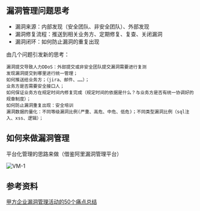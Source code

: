 ## 漏洞管理问题思考
* 漏洞来源：内部发现（安全团队、非安全团队）、外部发现
* 漏洞修复流程：推送到相关业务方、定期修复、复查、关闭漏洞
* 漏洞闭环：如何防止漏洞的重复出现

由几个问题引发新的思考：

```
漏洞提交导致人力DDoS：外部提交或非安全团队提交漏洞需要进行复测
发现漏洞提交到哪里进行统一管理；
如何推送给业务方；（jira、邮件、……）；
业务方是否需要安全接口人；
如何保证业务方在规定时间内修复完成（规定时间的依据是什么？与业务方是否有统一协调好的规章制度）；
如何防止漏洞重复出现：安全培训
漏洞数据的量化：不同等级漏洞比例(严重、高危、中危、低危)；不同类型漏洞比例（sql注入、xss、逻辑）；
```

## 如何来做漏洞管理
平台化管理的思路来做（借鉴阿里漏洞管理平台）

![VM-1](https://github.com/bloodzer0/Enterprise_Security_Build--Open_Source/blob/master/Application%20Security/Vulnerability%20Management/img/VM-1.png)

## 参考资料
[甲方企业漏洞管理活动的50个痛点总结](https://mp.weixin.qq.com/s/PbQKGiXRVFp9jmvFwDUrTA)

